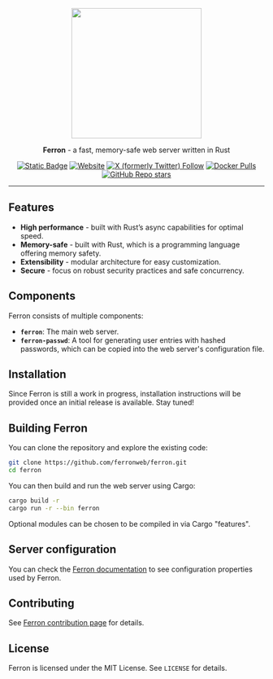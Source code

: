 <p align="center">
  <a href="https://www.ferronweb.org" target="_blank">
    <img src="logo.png" width="256">
  </a>
</p>
<p align="center">
  <b>Ferron</b> - a fast, memory-safe web server written in Rust
</p>
<p align="center">
  <a href="https://www.ferronweb.org/docs" target="_blank"><img alt="Static Badge" src="https://img.shields.io/badge/Documentation-orange"></a>
  <a href="https://www.ferronweb.org" target="_blank"><img alt="Website" src="https://img.shields.io/website?url=https%3A%2F%2Fwww.ferronweb.org"></a>
  <a href="https://x.com/ferron_web" target="_blank"><img alt="X (formerly Twitter) Follow" src="https://img.shields.io/twitter/follow/ferron_web"></a>
  <a href="https://hub.docker.com/r/ferronserver/ferron" target="_blank"><img alt="Docker Pulls" src="https://img.shields.io/docker/pulls/ferronserver/ferron"></a>
  <a href="https://github.com/ferronweb/ferron" target="_blank"><img alt="GitHub Repo stars" src="https://img.shields.io/github/stars/ferronweb/ferron"></a>
</p>

* * *

## Features

- **High performance** - built with Rust’s async capabilities for optimal speed.
- **Memory-safe** - built with Rust, which is a programming language offering memory safety.
- **Extensibility** - modular architecture for easy customization.
- **Secure** - focus on robust security practices and safe concurrency.

## Components

Ferron consists of multiple components:

- **`ferron`**: The main web server.
- **`ferron-passwd`**: A tool for generating user entries with hashed passwords, which can be copied into the web server's configuration file.

## Installation

Since Ferron is still a work in progress, installation instructions will be provided once an initial release is available. Stay tuned!

## Building Ferron

You can clone the repository and explore the existing code:

```sh
git clone https://github.com/ferronweb/ferron.git
cd ferron
```

You can then build and run the web server using Cargo:

```sh
cargo build -r
cargo run -r --bin ferron
```

Optional modules can be chosen to be compiled in via Cargo "features".

## Server configuration

You can check the [Ferron documentation](https://www.ferronweb.org/docs/configuration) to see configuration properties used by Ferron.

## Contributing

See [Ferron contribution page](https://www.ferronweb.org/contribute) for details.

## License

Ferron is licensed under the MIT License. See `LICENSE` for details.